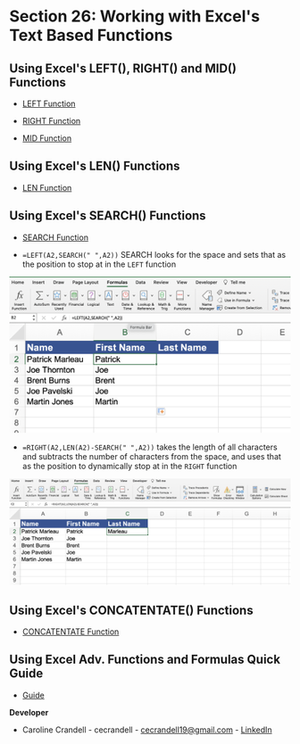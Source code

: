 # Section 26: Working with Excel's Text Based Functions

## Using Excel's LEFT(), RIGHT() and MID() Functions

- [LEFT Function](https://support.microsoft.com/en-us/office/left-leftb-functions-9203d2d2-7960-479b-84c6-1ea52b99640c)

- [RIGHT Function](https://support.microsoft.com/en-us/office/right-rightb-functions-240267ee-9afa-4639-a02b-f19e1786cf2f)

- [MID Function](https://support.microsoft.com/en-gb/office/mid-function-2eba57be-0c05-4bdc-bf81-5ecf4421eb8as)

## Using Excel's LEN() Functions

- [LEN Function](https://support.microsoft.com/en-au/office/len-lenb-functions-29236f94-cedc-429d-affd-b5e33d2c67cb)

## Using Excel's SEARCH() Functions

- [SEARCH Function](https://support.microsoft.com/en-us/office/search-searchb-functions-9ab04538-0e55-4719-a72e-b6f54513b495)

- `=LEFT(A2,SEARCH(" ",A2))` SEARCH looks for the space and sets that as the position to stop at in the `LEFT` function

<img src="Images/1.png" width="800" />

- `=RIGHT(A2,LEN(A2)-SEARCH(" ",A2))` takes the length of all characters and subtracts the number of characters from the space, and uses that as the position to dynamically stop at in the `RIGHT` function

<img src="Images/2.png" width="800" />

## Using Excel's CONCATENTATE() Functions

- [CONCATENTATE Function](https://support.microsoft.com/en-us/office/concatenate-function-8f8ae884-2ca8-4f7a-b093-75d702bea31d)

## Using Excel Adv. Functions and Formulas Quick Guide

- [Guide](./Resources/MasterExcelAdvancedFunctionsFormulas-01.pdf)

**Developer**

- Caroline Crandell - cecrandell - cecrandell19@gmail.com - [LinkedIn](https://www.linkedin.com/in/carolinecrandell/)
